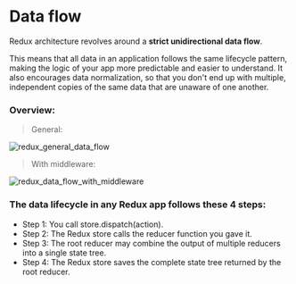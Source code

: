 # Data flow
Redux architecture revolves around a **strict unidirectional data flow**.

This means that all data in an application follows the same lifecycle pattern, making the logic of your app more predictable and easier to understand.
It also encourages data normalization, so that you don't end up with multiple, independent copies of the same data that are unaware of one another.

### Overview:

> General:

![redux_general_data_flow](/gitbook/images/data_flow_general.png)

> With middleware:

![redux_data_flow_with_middleware](/gitbook/images/data_flow_with_middleware.png)

### The data lifecycle in any Redux app follows these 4 steps:

* Step 1: You call store.dispatch(action).
* Step 2: The Redux store calls the reducer function you gave it.
* Step 3: The root reducer may combine the output of multiple reducers into a single state tree.
* Step 4: The Redux store saves the complete state tree returned by the root reducer.